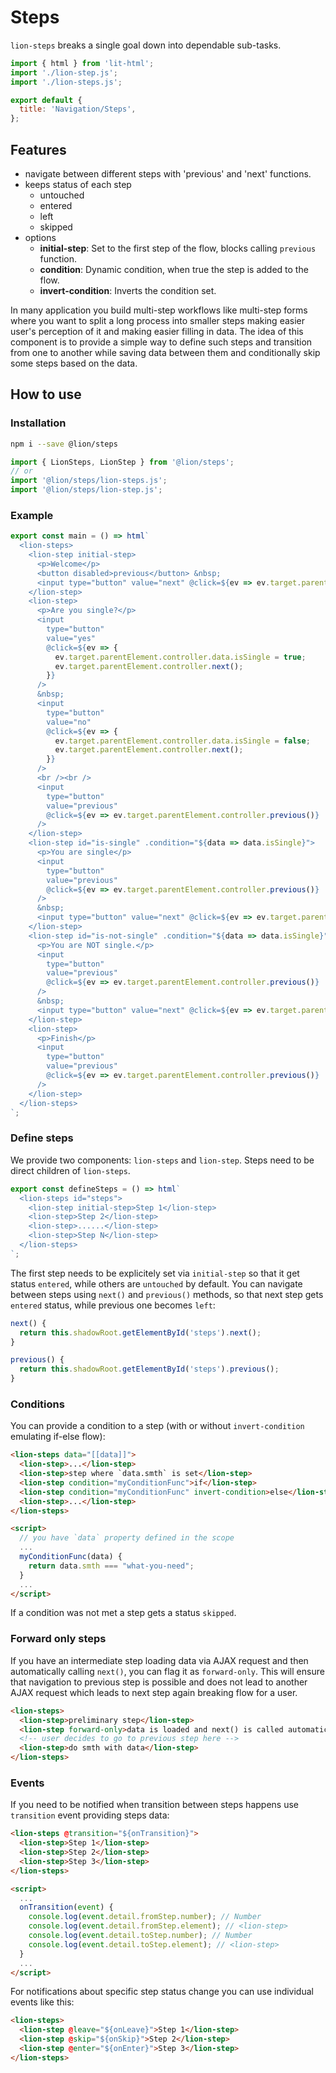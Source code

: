# Steps

`lion-steps` breaks a single goal down into dependable sub-tasks.

```js script
import { html } from 'lit-html';
import './lion-step.js';
import './lion-steps.js';

export default {
  title: 'Navigation/Steps',
};
```

## Features

- navigate between different steps with 'previous' and 'next' functions.
- keeps status of each step
  - untouched
  - entered
  - left
  - skipped
- options
  - **initial-step**: Set to the first step of the flow, blocks calling `previous` function.
  - **condition**: Dynamic condition, when true the step is added to the flow.
  - **invert-condition**: Inverts the condition set.

In many application you build multi-step workflows like multi-step forms where you want to split a long process into smaller steps making easier user's perception of it and making easier filling in data. The idea of this component is to provide a simple way to define such steps and transition from one to another while saving data between them and conditionally skip some steps based on the data.

## How to use

### Installation

```bash
npm i --save @lion/steps
```

```js
import { LionSteps, LionStep } from '@lion/steps';
// or
import '@lion/steps/lion-steps.js';
import '@lion/steps/lion-step.js';
```

### Example

```js story
export const main = () => html`
  <lion-steps>
    <lion-step initial-step>
      <p>Welcome</p>
      <button disabled>previous</button> &nbsp;
      <input type="button" value="next" @click=${ev => ev.target.parentElement.controller.next()} />
    </lion-step>
    <lion-step>
      <p>Are you single?</p>
      <input
        type="button"
        value="yes"
        @click=${ev => {
          ev.target.parentElement.controller.data.isSingle = true;
          ev.target.parentElement.controller.next();
        }}
      />
      &nbsp;
      <input
        type="button"
        value="no"
        @click=${ev => {
          ev.target.parentElement.controller.data.isSingle = false;
          ev.target.parentElement.controller.next();
        }}
      />
      <br /><br />
      <input
        type="button"
        value="previous"
        @click=${ev => ev.target.parentElement.controller.previous()}
      />
    </lion-step>
    <lion-step id="is-single" .condition="${data => data.isSingle}">
      <p>You are single</p>
      <input
        type="button"
        value="previous"
        @click=${ev => ev.target.parentElement.controller.previous()}
      />
      &nbsp;
      <input type="button" value="next" @click=${ev => ev.target.parentElement.controller.next()} />
    </lion-step>
    <lion-step id="is-not-single" .condition="${data => data.isSingle}" invert-condition>
      <p>You are NOT single.</p>
      <input
        type="button"
        value="previous"
        @click=${ev => ev.target.parentElement.controller.previous()}
      />
      &nbsp;
      <input type="button" value="next" @click=${ev => ev.target.parentElement.controller.next()} />
    </lion-step>
    <lion-step>
      <p>Finish</p>
      <input
        type="button"
        value="previous"
        @click=${ev => ev.target.parentElement.controller.previous()}
      />
    </lion-step>
  </lion-steps>
`;
```

### Define steps

We provide two components: `lion-steps` and `lion-step`. Steps need to be direct children of `lion-steps`.

```js preview-story
export const defineSteps = () => html`
  <lion-steps id="steps">
    <lion-step initial-step>Step 1</lion-step>
    <lion-step>Step 2</lion-step>
    <lion-step>......</lion-step>
    <lion-step>Step N</lion-step>
  </lion-steps>
`;
```

The first step needs to be explicitely set via `initial-step` so that it get status `entered`, while others are `untouched` by default. You can navigate between steps using `next()` and `previous()` methods, so that next step gets `entered` status, while previous one becomes `left`:

```js
next() {
  return this.shadowRoot.getElementById('steps').next();
}

previous() {
  return this.shadowRoot.getElementById('steps').previous();
}
```

### Conditions

You can provide a condition to a step (with or without `invert-condition` emulating if-else flow):

```html
<lion-steps data="[[data]]">
  <lion-step>...</lion-step>
  <lion-step>step where `data.smth` is set</lion-step>
  <lion-step condition="myConditionFunc">if</lion-step>
  <lion-step condition="myConditionFunc" invert-condition>else</lion-step>
  <lion-step>...</lion-step>
</lion-steps>

<script>
  // you have `data` property defined in the scope
  ...
  myConditionFunc(data) {
    return data.smth === "what-you-need";
  }
  ...
</script>
```

If a condition was not met a step gets a status `skipped`.

### Forward only steps

If you have an intermediate step loading data via AJAX request and then automatically calling `next()`, you can flag it as `forward-only`. This will ensure that navigation to previous step is possible and does not lead to another AJAX request which leads to next step again breaking flow for a user.

```html
<lion-steps>
  <lion-step>preliminary step</lion-step>
  <lion-step forward-only>data is loaded and next() is called automatically afterwards</lion-step>
  <!-- user decides to go to previous step here -->
  <lion-step>do smth with data</lion-step>
</lion-steps>
```

### Events

If you need to be notified when transition between steps happens use `transition` event providing steps data:

```html
<lion-steps @transition="${onTransition}">
  <lion-step>Step 1</lion-step>
  <lion-step>Step 2</lion-step>
  <lion-step>Step 3</lion-step>
</lion-steps>

<script>
  ...
  onTransition(event) {
    console.log(event.detail.fromStep.number); // Number
    console.log(event.detail.fromStep.element); // <lion-step>
    console.log(event.detail.toStep.number); // Number
    console.log(event.detail.toStep.element); // <lion-step>
  }
  ...
</script>
```

For notifications about specific step status change you can use individual events like this:

```html
<lion-steps>
  <lion-step @leave="${onLeave}">Step 1</lion-step>
  <lion-step @skip="${onSkip}">Step 2</lion-step>
  <lion-step @enter="${onEnter}">Step 3</lion-step>
</lion-steps>
```
